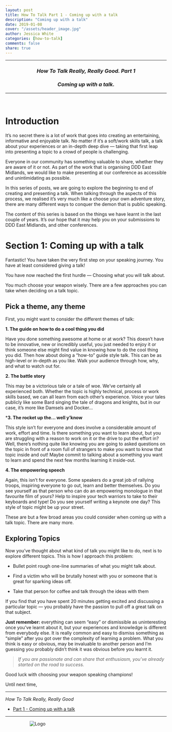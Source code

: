 ```yaml
---
layout: post
title: How To Talk Part 1 - Coming up with a talk
description: "Coming up with a talk"
date: 2019-01-08
cover: "/assets/header_image.jpg"
author: Jessica White
categories: [how-to-talk]
comments: false
share: true
---
```


----
<center>
<h3 class="quote"><i>How To Talk Really, Really Good. Part 1</i> </h3>
<h3 class="quote"><i>Coming up with a talk.</i> </h3>
</center>

---
<br/>

# Introduction

It’s no secret there is a lot of work that goes into creating an entertaining, informative and enjoyable talk. No matter if it’s a soft/work skills talk, a talk about your experiences or an in-depth deep dive — taking that first leap into presenting a topic to a crowd of people is challenging.

Everyone in our community has something valuable to share, whether they are aware of it or not. As part of the work that is organising DDD East Midlands, we would like to make presenting at our conference as accessible and unintimidating as possible.

In this series of posts, we are going to explore the beginning to end of creating and presenting a talk. When talking through the aspects of this process, we realised it’s very much like a choose your own adventure story, there are many different ways to conquer the demon that is public speaking.

The content of this series is based on the things we have learnt in the last couple of years. It’s our hope that it may help you on your submissions to DDD East Midlands, and other conferences.

# Section 1: Coming up with a talk

Fantastic! You have taken the very first step on your speaking journey. You have at least considered giving a talk!

You have now reached the first hurdle — Choosing what you will talk about.

You much choose your weapon wisely. There are a few approaches you can take when deciding on a talk topic.

## Pick a theme, any theme

First, you might want to consider the different themes of talk:

**1. The guide on how to do a cool thing you did**

Have you done something awesome at home or at work? This doesn’t have to be innovative, new or incredibly useful, you just needed to enjoy it or think someone else might find value in knowing how to do the cool thing you did. Then how about doing a “how-to” guide style talk. This can be as high-level or in-depth as you like. Walk your audience through how, why, and what to watch out for.

**2. The battle story**

This may be a victorious tale or a tale of woe. We’ve certainly all experienced both. Whether the topic is highly technical, process or work skills based, we can all learn from each other’s experience. Voice your tales publicly like some Bard singing the tale of dragons and knights, but in our case, it’s more like Damsels and Docker…

***3. The rocket up the… well y’know**

This style isn’t for everyone and does involve a considerable amount of work, effort and time. Is there something you want to learn about, but you are struggling with a reason to work on it or the drive to put the effort in? Well, there’s nothing quite like knowing you are going to asked questions on the topic in front of a room full of strangers to make you want to know that topic inside and out!
Maybe commit to talking about a something you want to learn and spend the next few months learning it inside-out.

**4. The empowering speech**

Again, this isn’t for everyone. Some speakers do a great job of rallying troops, inspiring everyone to go out, learn and better themselves. Do you see yourself as that person who can do an empowering monologue in that favourite film of yours? Help to inspire your tech warriors to take to their keyboards and type! Do you see yourself writing a keynote one day? This style of topic might be up your street.

These are but a few broad areas you could consider when coming up with a talk topic. There are many more.

## Exploring Topics

Now you’ve thought about what kind of talk you might like to do, next is to explore different topics. This is how I approach this problem:

- Bullet point rough one-line summaries of what you might talk about.

- Find a victim who will be brutally honest with you or someone that is great for sparking ideas off.

- Take that person for coffee and talk through the ideas with them

If you find that you have spent 20 minutes getting excited and discussing a particular topic — you probably have the passion to pull off a great talk on that subject.

**Just remember:** everything can seem “easy” or dismissible as uninteresting once you’ve learnt about it, but your experiences and knowledge is different from everybody else. It is really common and easy to dismiss something as “simple” after you got over the complexity of learning a problem. What you think is easy or obvious, may be invaluable to another person and I’m guessing you probably didn’t think it was obvious before you learnt it.

> _If you are passionate and can share that enthusiasm, you’ve already started on the road to success._

Good luck with choosing your weapon speaking champions!

Until next time,

---


_How To Talk Really, Really Good_

* <a href="{{site.baseurl}}/2018/04/09/impactfuldashboardspart1-post.html">Part 1 - Coming up with a talk</a>

---

<div style="text-align:center; width:20%; margin-left: 10%;" markdown="1">
<img src="{{site.baseurl}}/assets/logo.png" alt="Logo">
</div>
